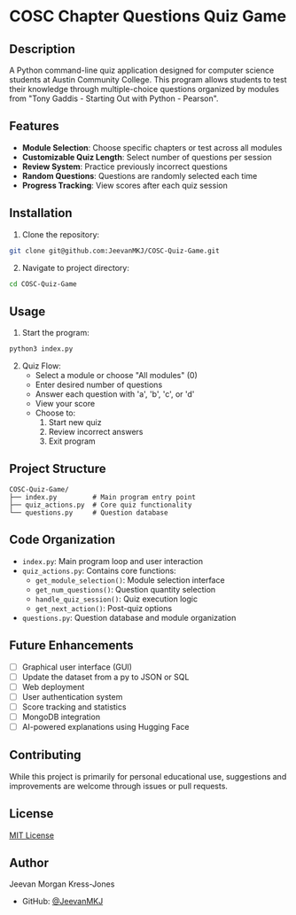 # COSC Chapter Questions Quiz Game

## Description
A Python command-line quiz application designed for computer science students at Austin Community College. This program allows students to test their knowledge through multiple-choice questions organized by modules from "Tony Gaddis - Starting Out with Python - Pearson".

## Features
- **Module Selection**: Choose specific chapters or test across all modules
- **Customizable Quiz Length**: Select number of questions per session
- **Review System**: Practice previously incorrect questions
- **Random Questions**: Questions are randomly selected each time
- **Progress Tracking**: View scores after each quiz session

## Installation
1. Clone the repository:
```bash
git clone git@github.com:JeevanMKJ/COSC-Quiz-Game.git
```

2. Navigate to project directory:
```bash
cd COSC-Quiz-Game
```

## Usage
1. Start the program:
```bash
python3 index.py
```

2. Quiz Flow:
   - Select a module or choose "All modules" (0)
   - Enter desired number of questions
   - Answer each question with 'a', 'b', 'c', or 'd'
   - View your score
   - Choose to:
     1. Start new quiz
     2. Review incorrect answers
     3. Exit program

## Project Structure
```
COSC-Quiz-Game/
├── index.py         # Main program entry point
├── quiz_actions.py  # Core quiz functionality
└── questions.py     # Question database
```

## Code Organization
- `index.py`: Main program loop and user interaction
- `quiz_actions.py`: Contains core functions:
  - `get_module_selection()`: Module selection interface
  - `get_num_questions()`: Question quantity selection
  - `handle_quiz_session()`: Quiz execution logic
  - `get_next_action()`: Post-quiz options
- `questions.py`: Question database and module organization

## Future Enhancements
- [ ] Graphical user interface (GUI)
- [ ] Update the dataset from a py to JSON or SQL
- [ ] Web deployment
- [ ] User authentication system
- [ ] Score tracking and statistics
- [ ] MongoDB integration
- [ ] AI-powered explanations using Hugging Face

## Contributing
While this project is primarily for personal educational use, suggestions and improvements are welcome through issues or pull requests.

## License
[MIT License](https://opensource.org/licenses/MIT)

## Author
Jeevan Morgan Kress-Jones
- GitHub: [@JeevanMKJ](https://github.com/JeevanMKJ)
